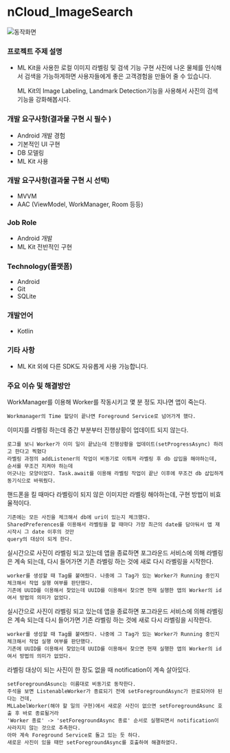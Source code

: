 # nCloud_ImageSearch



![동작화면](./nCloud_ImageSearch.gif)


### 프로젝트 주제 설명

- ML Kit을 사용한 로컬 이미지 라벨링 및 검색 기능 구현
사진에 나온 물체를 인식해서 검색을 가능하게하면
사용자들에게 좋은 고객경험을 만들어 줄 수 있습니다.

    ML Kit의 Image Labeling, Landmark Detection기능을 사용해서 사진의 검색 기능을 강화해봅시다.

### 개발 요구사항(결과물 구현 시 필수 )

- Android 개발 경험
- 기본적인 UI 구현
- DB 모델링
- ML Kit 사용

### 개발 요구사항(결과물 구현 시 선택)

- MVVM
- AAC (ViewModel, WorkManager, Room 등등)

### Job Role
- Android 개발
- ML Kit 전반적인 구현

### Technology(플랫폼)
- Android
- Git
- SQLite

### 개발언어
- Kotlin

### 기타 사항
- ML Kit 외에 다른 SDK도 자유롭게 사용 가능합니다.

### 주요 이슈 및 해결방안

WorkManager를 이용해 Worker를 작동시키고 몇 분 정도 지나면 앱이 죽는다.
~~~
Workmanager의 Time 할당이 끝나면 Foreground Service로 넘어가게 했다.
~~~

이미지를 라벨링 하는데 중간 부분부터 진행상황이 업데이트 되지 않는다.
~~~
로그를 보니 Worker가 이미 일이 끝났는데 진행상황을 업데이트(setProgressAsync) 하려고 한다고 찍혔다
라벨링 과정의 addListener의 작업이 비동기로 이뤄져 라벨링 후 db 삽입을 해야하는데, 순서를 무조건 지켜야 하는데
어긋나는 모양이었다. Task.await를 이용해 라벨링 작업이 끝난 이후에 무조건 db 삽입하게 동기식으로 바꿔줬다.
~~~

핸드폰을 킬 때마다 라벨링이 되지 않은 이미지만 라벨링 해야하는데, 구현 방법이 비효율적이다.
~~~
기존에는 모든 사진을 체크해서 db에 uri이 있는지 체크했다.
SharedPreferences를 이용해서 라벨링을 할 때마다 가장 최근의 date를 담아둬서 앱 재시작시 그 date 이후의 것만
query의 대상이 되게 한다.
~~~

실시간으로 사진이 라벨링 되고 있는데 앱을 종료하면 포그라운드 서비스에 의해 라벨링은 계속 되는데,
다시 들어가면 기존 라벨링 하는 것에 새로 다시 라벨링을 시작한다.
~~~
worker를 생성할 때 Tag를 붙여줬다. 나중에 그 Tag가 있는 Worker가 Running 중인지 체크해서 작업 실행 여부를 판단했다.
기존에 UUID를 이용해서 찾았는데 UUID를 이용해서 찾으면 현재 실행한 앱의 Worker의 id여서 방법의 의미가 없었다.
~~~

실시간으로 사진이 라벨링 되고 있는데 앱을 종료하면 포그라운드 서비스에 의해 라벨링은 계속 되는데 
다시 들어가면 기존 라벨링 하는 것에 새로 다시 라벨링을 시작한다.
~~~
worker를 생성할 때 Tag를 붙여줬다. 나중에 그 Tag가 있는 Worker가 Running 중인지 체크해서 작업 실행 여부를 판단했다.
기존에 UUID를 이용해서 찾았는데 UUID를 이용해서 찾으면 현재 실행한 앱의 Worker의 id여서 방법의 의미가 없었다.
~~~

라벨링 대상이 되는 사진이 한 장도 없을 때 notification이 계속 살아있다.
~~~
setForegroundAsunc는 이름대로 비동기로 동작한다.
주석을 보면 ListenableWorker가 종료되기 전에 setForegroundAsync가 완료되어야 된다는 건데, 
MLLabelWorker(해야 할 일의 구현)에서 새로운 사진이 없으면 setForegroundAsunc 호출 후 바로 종료될거라 
'Worker 종료' -> 'setForegroundAsync 종료' 순서로 실행되면서 notification이 사라지지 않는 것으로 추측한다. 
아마 계속 Foreground Service로 돌고 있는 듯 하다.
새로운 사진이 있을 때만 setForegroundAsync를 호출하여 해결하였다.
~~~

